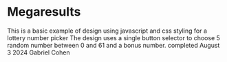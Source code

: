 # Megaresults

This is a basic example of design using javascript and css styling for a lottery number picker The design uses a single button selector to choose 5 random number between 0 and 61 and a bonus number. completed August 3 2024
Gabriel Cohen